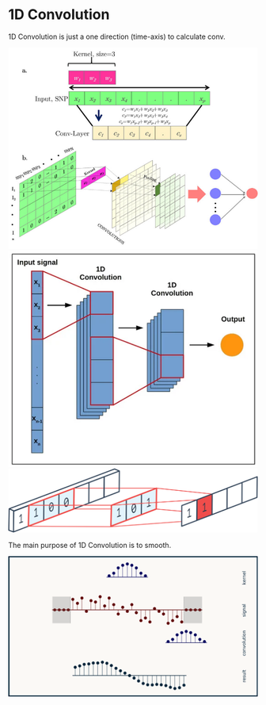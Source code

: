 ﻿# 1D Convolution

1D Convolution is just a one direction (time-axis) to calculate conv.  

<img src="a-Simple-scheme-of-a-one-dimension-1D-convolutional-operation-b-Full.png">

<img src="sensors-20-05112-g001-550.webp">

<img src="WNIXd.png">

The main purpose of 1D Convolution is to smooth.

<img src="pad_zeros.png">